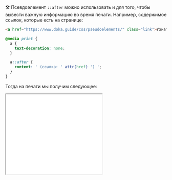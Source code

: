 🛠 Псевдоэлемент `::after` можно использовать и для того, чтобы вывести важную информацию во время печати. Например, содержимое ссылок, которые есть на странице:

```html
<a href="https://www.doka.guide/css/pseudoelements/" class="link">Узнать больше про псевдоэлементы в Доке</a>
```

```css
@media print {
  a {
    text-decoration: none;
  }

  a::after {
    content: ' (ссылка: ' attr(href) ') ';
  }
}
```

Тогда на печати мы получим следующее:

<iframe title="Добавления в ::after ссылки" src="../demos/print/" height="250"></iframe>
